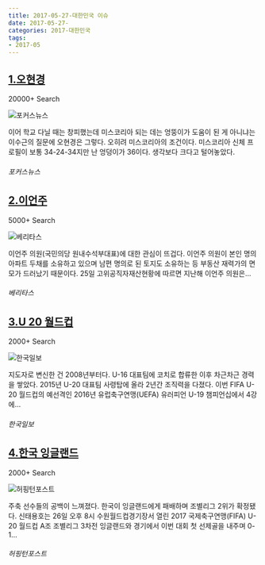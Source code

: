 ```yaml
---
title: 2017-05-27-대한민국 이슈
date: 2017-05-27-
categories: 2017-대한민국
tags: 
- 2017-05
---
```


[1.오현경](http://www.focus.kr/view.php?key=2017052800085127604)
--

20000+ Search

![포커스뉴스](http://t1.gstatic.com/images?q=tbn:ANd9GcT8F8eND0y6gtsxUqaDJxX8kLJnZDg3tBABGCvBY2INJNFlW0wQKyt2SvcbQgyBAVVzHIRA9Rk7)

이어 학교 다닐 때는 창피했는데 미스코리아 되는 데는 엉뚱이가 도움이 된 게 아니냐는 이수근의 질문에 오현경은 그렇다. 오히려 미스코리아의 조건이다. 미스코리아 신체 프로필이 보통 34-24-34지만 난 엉덩이가 36이다. 생각보다 크다고 털어놓았다.
###### 포커스뉴스

[2.이언주](http://veritas.kr/articles/24935/20170528/%EC%9D%B4%EC%96%B8%EC%A3%BC-%EC%9D%98%EC%9B%90-%EB%B6%80%EB%8F%99%EC%82%B0-%EC%9E%AC%EB%A0%A5-%EB%82%A8%ED%8E%B8-%EC%A7%81%EC%97%85%EC%9D%80.htm)
--

5000+ Search

![베리타스](http://t1.gstatic.com/images?q=tbn:ANd9GcQ7kfXtD1DQ_eKWztWun8wI3PBVXDJMcbtTDKSej_84vT4kZzAd9Vow1fWa1jeE0YkqAcqN0q1r)

이언주 의원(국민의당 원내수석부대표)에 대한 관심이 뜨겁다. 이언주 의원이 본인 명의 아파트 두채를 소유하고 있으며 남편 명의로 된 토지도 소유하는 등 부동산 재력가의 면모가 드러났기 때문이다. 25일 고위공직자재산현황에 따르면 지난해 이언주 의원은...
###### 베리타스

[3.U 20 월드컵](http://www.hankookilbo.com/v/65460995eee8022bcc0932d4c83938a9)
--

2000+ Search

![한국일보](http://t3.gstatic.com/images?q=tbn:ANd9GcSPTyYDD9VxUIoSRxzVKhr9KWTE3WCE_R3Ce6iDt73IdF3XmLb3bP9ARHgMGZXKPltqahqn8Q4B)

지도자로 변신한 건 2008년부터다. U-16 대표팀에 코치로 합류한 이후 차근차근 경력을 쌓았다. 2015년 U-20 대표팀 사령탑에 올라 2년간 조직력을 다졌다. 이번 FIFA U-20 월드컵의 예선격인 2016년 유럽축구연맹(UEFA) 유러피언 U-19 챔피언십에서 4강에...
###### 한국일보

[4.한국 잉글랜드](http://www.huffingtonpost.kr/2017/05/26/story_n_16817856.html)
--

2000+ Search

![허핑턴포스트](http://t3.gstatic.com/images?q=tbn:ANd9GcSP3MMH9fKyGOMZb6asrwnIZlNN7e0blsJcBikTXRpkgl24GyjujD4Wt-0g03b4k7RukD4jdZgA)

주축 선수들의 공백이 느껴졌다. 한국이 잉글랜드에게 패배하며 조별리그 2위가 확정됐다. 신태용호는 26일 오후 8시 수원월드컵경기장서 열린 2017 국제축구연맹(FIFA) U-20 월드컵 A조 조별리그 3차전 잉글랜드와 경기에서 이번 대회 첫 선제골을 내주며 0-1...
###### 허핑턴포스트

